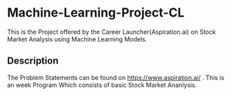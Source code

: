 # Machine-Learning-Project-CL
This is the Project offered by the Career Launcher(Aspiration.ai) on Stock Market Analysis using Machine Learning Models.

## Description
The Problem Statements can be found on https://www.aspiration.ai/ . This is an week Program Which consists of basic Stock Market Ananlysis.
